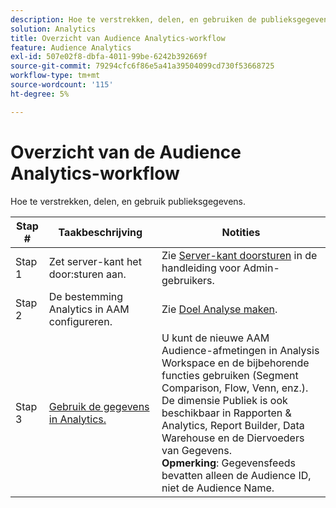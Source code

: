 ```yaml
---
description: Hoe te verstrekken, delen, en gebruiken de publieksgegevens.
solution: Analytics
title: Overzicht van Audience Analytics-workflow
feature: Audience Analytics
exl-id: 507e02f8-dbfa-4011-99be-6242b392669f
source-git-commit: 79294cfc6f86e5a41a39504099cd730f53668725
workflow-type: tm+mt
source-wordcount: '115'
ht-degree: 5%

---
```


# Overzicht van de Audience Analytics-workflow

Hoe te verstrekken, delen, en gebruik publieksgegevens.

| Stap # | Taakbeschrijving | Notities |
|--- |--- |--- |
| Stap 1 | Zet server-kant het door:sturen aan. | Zie [Server-kant doorsturen](/help/admin/admin/c-server-side-forwarding/ssf.md) in de handleiding voor Admin-gebruikers. |
| Stap 2 | De bestemming Analytics in AAM configureren. | Zie [Doel Analyse maken](https://experienceleague.adobe.com/docs/audience-manager/user-guide/features/destinations/experience-cloud-destinations/create-analytics-destination.html). |
| Stap 3 | [Gebruik de gegevens in Analytics.](/help/integrate/c-audience-analytics/c-workflow/use-audience-data-analytics.md) | U kunt de nieuwe AAM Audience-afmetingen in Analysis Workspace en de bijbehorende functies gebruiken (Segment Comparison, Flow, Venn, enz.). <br>De dimensie Publiek is ook beschikbaar in Rapporten &amp; Analytics, Report Builder, Data Warehouse en de Diervoeders van Gegevens. <br>**Opmerking**: Gegevensfeeds bevatten alleen de Audience ID, niet de Audience Name. |
